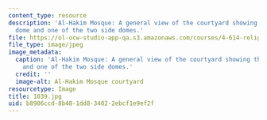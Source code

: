 ```yaml
---
content_type: resource
description: 'Al-Hakim Mosque: A general view of the courtyard showing the mihrab
  dome and one of the two side domes.'
file: https://ol-ocw-studio-app-qa.s3.amazonaws.com/courses/4-614-religious-architecture-and-islamic-cultures-fall-2002/b8906ccd8b481dd834022ebcf1e9ef2f_1039.jpg
file_type: image/jpeg
image_metadata:
  caption: 'Al-Hakim Mosque: A general view of the courtyard showing the mihrab dome
    and one of the two side domes.'
  credit: ''
  image-alt: Al-Hakim Mosque courtyard
resourcetype: Image
title: 1039.jpg
uid: b8906ccd-8b48-1dd8-3402-2ebcf1e9ef2f
---
```

